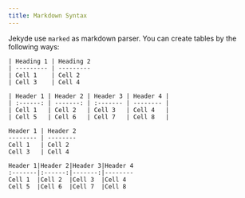 ```yaml
---
title: Markdown Syntax
---
```


Jekyde use `marked` as markdown parser. You can create tables by the following ways:

    | Heading 1 | Heading 2
    | --------- | ---------
    | Cell 1    | Cell 2
    | Cell 3    | Cell 4

    | Header 1 | Header 2 | Header 3 | Header 4 |
    | :------: | -------: | :------- | -------- |
    | Cell 1   | Cell 2   | Cell 3   | Cell 4   |
    | Cell 5   | Cell 6   | Cell 7   | Cell 8   |

    Header 1 | Header 2
    -------- | --------
    Cell 1   | Cell 2
    Cell 3   | Cell 4

    Header 1|Header 2|Header 3|Header 4
    :-------|:------:|-------:|--------
    Cell 1  |Cell 2  |Cell 3  |Cell 4
    Cell 5  |Cell 6  |Cell 7  |Cell 8
